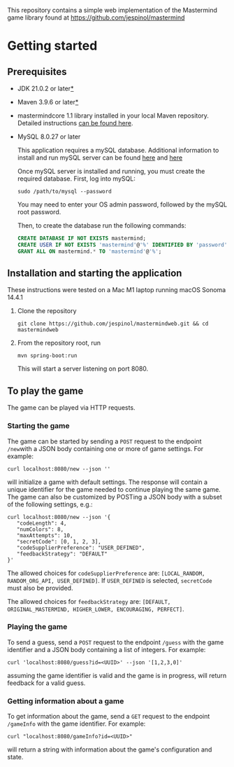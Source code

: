 This repository contains a simple web implementation of the Mastermind game library found at https://github.com/jespinol/mastermind

# Getting started
## Prerequisites
- JDK 21.0.2 or later[*](https://jdk.java.net/21/)

- Maven 3.9.6 or later[*](https://maven.apache.org/download.cgi)

- mastermindcore 1.1 library installed in your local Maven repository. Detailed instructions [can be found here](https://github.com/jespinol/mastermind?tab=readme-ov-file#installation).
- MySQL 8.0.27 or later

   This application requires a mySQL database. Additional information to install and run mySQL server can be found [here](https://dev.mysql.com/doc/mysql-installation-excerpt/5.7/en/) and [here](https://www.mysql.com/products/workbench/)
   
   Once mySQL server is installed and running, you must create the required database.
   First, log into mySQL:
   ```shell
   sudo /path/to/mysql --password
   ```
   You may need to enter your OS admin password, followed by the mySQL root password.
   
   Then, to create the database run the following commands:
   ```sql
   CREATE DATABASE IF NOT EXISTS mastermind;
   CREATE USER IF NOT EXISTS 'mastermind'@'%' IDENTIFIED BY 'password';
   GRANT ALL ON mastermind.* TO 'mastermind'@'%';
   ```

## Installation and starting the application

These instructions were tested on a Mac M1 laptop running macOS Sonoma 14.4.1

1. Clone the repository
    ```shell
    git clone https://github.com/jespinol/mastermindweb.git && cd mastermindweb
    ```
2. From the repository root, run
    ```shell
    mvn spring-boot:run
    ```
    This will start a server listening on port 8080.

## To play the game
The game can be played via HTTP requests.
### Starting the game
The game can be started by sending a `POST` request to the endpoint `/new`with a JSON body containing one or more of game settings. For example:
```shell
curl localhost:8080/new --json ''
```
will initialize a game with default settings. The response will contain a unique identifier for the game needed to continue playing the same game.
The game can also be customized by POSTing a JSON body with a subset of the following settings, e.g.:
```shell
curl localhost:8080/new --json '{
   "codeLength": 4,
   "numColors": 8,
   "maxAttempts": 10,
   "secretCode": [0, 1, 2, 3],
   "codeSupplierPreference": "USER_DEFINED",
   "feedbackStrategy": "DEFAULT"
}'
```

The allowed choices for `codeSupplierPreference` are: `[LOCAL_RANDOM, RANDOM_ORG_API, USER_DEFINED]`. If `USER_DEFINED` is selected, `secretCode` must also be provided.

The allowed choices for `feedbackStrategy` are: `[DEFAULT, ORIGINAL_MASTERMIND, HIGHER_LOWER, ENCOURAGING, PERFECT]`.

### Playing the game
To send a guess, send a `POST` request to the endpoint `/guess` with the game identifier and a JSON body containing a list of integers. For example:
```shell
curl 'localhost:8080/guess?id=<UUID>' --json '[1,2,3,0]'
```
assuming the game identifier is valid and the game is in progress, will return feedback for a valid guess.

### Getting information about a game
To get information about the game, send a `GET` request to the endpoint `/gameInfo` with the game identifier. For example:
```shell
curl "localhost:8080/gameInfo?id=<UUID>"
```
will return a string with information about the game's configuration and state.
